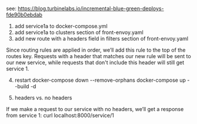 see:
https://blog.turbinelabs.io/incremental-blue-green-deploys-fde90b0ebdab

1. add service1a to docker-compose.yml
2. add service1a to clusters section of front-envoy.yaml
3. add new route with a headers field in filters section of front-envoy.yaml

Since routing rules are applied in order, we’ll add this rule to the top of the routes key. Requests with a header that matches our new rule will be sent to our new service, while requests that don't include this header will still get service 1.

4. restart
docker-compose down --remove-orphans
docker-compose up --build -d


5. headers vs. no headers 

If we make a request to our service with no headers, we’ll get a response from service 1:
curl localhost:8000/service/1